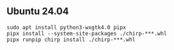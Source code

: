 ## Ubuntu 24.04
```
sudo apt install python3-wxgtk4.0 pipx
pipx install --system-site-packages ./chirp-***.whl
pipx runpip chirp install ./chirp-***.whl
```
